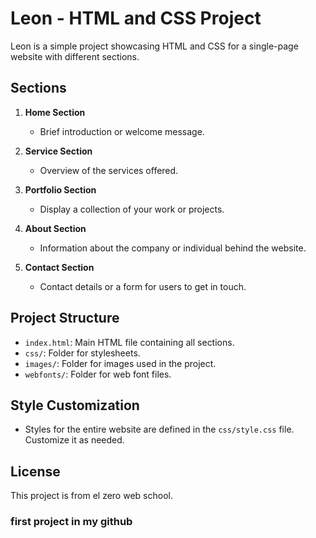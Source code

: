 # Leon - HTML and CSS Project

Leon is a simple project showcasing HTML and CSS for a single-page website with different sections.

## Sections

1. **Home Section**
   - Brief introduction or welcome message.

2. **Service Section**
   - Overview of the services offered.

3. **Portfolio Section**
   - Display a collection of your work or projects.

4. **About Section**
   - Information about the company or individual behind the website.

5. **Contact Section**
   - Contact details or a form for users to get in touch.

## Project Structure

- `index.html`: Main HTML file containing all sections.
- `css/`: Folder for stylesheets.
- `images/`: Folder for images used in the project.
- `webfonts/`: Folder for web font files.


## Style Customization

- Styles for the entire website are defined in the `css/style.css` file. Customize it as needed.

## License

This project is from el zero web school.
### first project in my github
